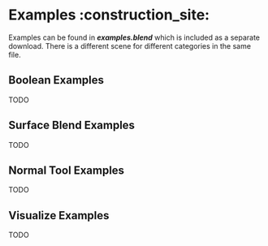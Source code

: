 # Examples :construction_site:
Examples can be found in ***examples.blend*** which is included as a separate download. There is a different scene for different categories in the same file.

## Boolean Examples

TODO

## Surface Blend Examples

TODO

## Normal Tool Examples

TODO

## Visualize Examples
TODO